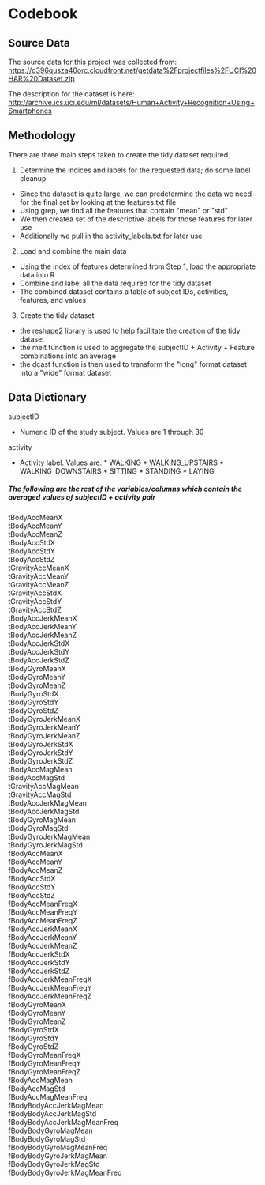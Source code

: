 # Codebook

## Source Data
The source data for this project was collected from:
https://d396qusza40orc.cloudfront.net/getdata%2Fprojectfiles%2FUCI%20HAR%20Dataset.zip

The description for the dataset is here:
http://archive.ics.uci.edu/ml/datasets/Human+Activity+Recognition+Using+Smartphones

## Methodology
There are three main steps taken to create the tidy dataset required.

1.  Determine the indices and labels for the requested data; do some label cleanup
  *  Since the dataset is quite large, we can predetermine the data we need for the final set by looking at the features.txt file
  *  Using grep, we find all the features that contain "mean" or "std"
  *  We then createa set of the descriptive labels for those features for later use
  *  Additionally we pull in the activity_labels.txt for later use
2.  Load and combine the main data
  *  Using the index of features determined from Step 1, load the appropriate data into R
  *  Combine and label all the data required for the tidy dataset
  *  The combined dataset contains a table of subject IDs, activities, features, and values
3.  Create the tidy dataset
  * the reshape2 library is used to help facilitate the creation of the tidy dataset
  * the melt function is used to aggregate the subjectID + Activity + Feature combinations into an average
  * the dcast function is then used to transform the "long" format dataset into a "wide" format dataset
  
## Data Dictionary

subjectID
  *  Numeric ID of the study subject.  Values are 1 through 30

activity
  *  Activity label.  Values are:
    *  WALKING
    *  WALKING_UPSTAIRS
    *  WALKING_DOWNSTAIRS
    *  SITTING
    *  STANDING
    *  LAYING
    
##### The following are the rest of the variables/columns which contain the averaged values of subjectID + activity pair
tBodyAccMeanX  
tBodyAccMeanY  
tBodyAccMeanZ  
tBodyAccStdX  
tBodyAccStdY  
tBodyAccStdZ  
tGravityAccMeanX  
tGravityAccMeanY  
tGravityAccMeanZ  
tGravityAccStdX  
tGravityAccStdY  
tGravityAccStdZ  
tBodyAccJerkMeanX  
tBodyAccJerkMeanY  
tBodyAccJerkMeanZ  
tBodyAccJerkStdX  
tBodyAccJerkStdY  
tBodyAccJerkStdZ  
tBodyGyroMeanX  
tBodyGyroMeanY  
tBodyGyroMeanZ  
tBodyGyroStdX  
tBodyGyroStdY  
tBodyGyroStdZ  
tBodyGyroJerkMeanX  
tBodyGyroJerkMeanY  
tBodyGyroJerkMeanZ  
tBodyGyroJerkStdX  
tBodyGyroJerkStdY  
tBodyGyroJerkStdZ  
tBodyAccMagMean  
tBodyAccMagStd  
tGravityAccMagMean  
tGravityAccMagStd  
tBodyAccJerkMagMean  
tBodyAccJerkMagStd  
tBodyGyroMagMean  
tBodyGyroMagStd  
tBodyGyroJerkMagMean  
tBodyGyroJerkMagStd  
fBodyAccMeanX  
fBodyAccMeanY  
fBodyAccMeanZ  
fBodyAccStdX  
fBodyAccStdY  
fBodyAccStdZ  
fBodyAccMeanFreqX  
fBodyAccMeanFreqY  
fBodyAccMeanFreqZ  
fBodyAccJerkMeanX  
fBodyAccJerkMeanY  
fBodyAccJerkMeanZ  
fBodyAccJerkStdX  
fBodyAccJerkStdY  
fBodyAccJerkStdZ  
fBodyAccJerkMeanFreqX  
fBodyAccJerkMeanFreqY  
fBodyAccJerkMeanFreqZ  
fBodyGyroMeanX  
fBodyGyroMeanY  
fBodyGyroMeanZ  
fBodyGyroStdX  
fBodyGyroStdY  
fBodyGyroStdZ  
fBodyGyroMeanFreqX  
fBodyGyroMeanFreqY  
fBodyGyroMeanFreqZ  
fBodyAccMagMean  
fBodyAccMagStd  
fBodyAccMagMeanFreq  
fBodyBodyAccJerkMagMean  
fBodyBodyAccJerkMagStd  
fBodyBodyAccJerkMagMeanFreq  
fBodyBodyGyroMagMean  
fBodyBodyGyroMagStd  
fBodyBodyGyroMagMeanFreq  
fBodyBodyGyroJerkMagMean  
fBodyBodyGyroJerkMagStd  
fBodyBodyGyroJerkMagMeanFreq  

